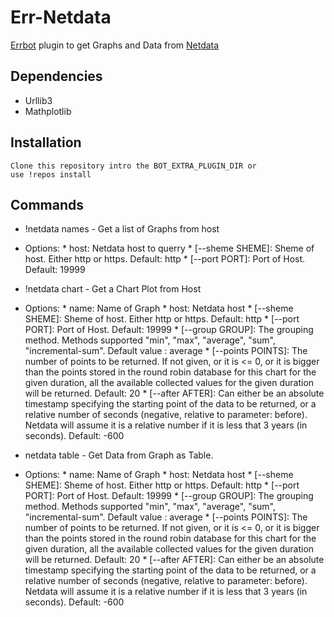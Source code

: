 # Err-Netdata
[Errbot](https://errbot.io/) plugin to get Graphs and Data from
[Netdata](https://github.com/firehol/netdata)

## Dependencies

  * Urllib3
  * Mathplotlib

## Installation
	
	Clone this repository intro the BOT_EXTRA_PLUGIN_DIR or
	use !repos install
## Commands
  
  * !netdata names - Get a list of Graphs from host
   * Options: 
	* host: Netdata host to querry
	* [--sheme SHEME]: Sheme of host. Either http or https. Default: http 
	* [--port PORT]: Port of Host. Default: 19999

  * !netdata chart - Get a Chart Plot from Host
   * Options: 
    * name: Name of Graph 
	* host: Netdata host
    * [--sheme SHEME]: Sheme of host. Either http or https. Default: http
	* [--port PORT]: Port of Host. Default: 19999
	* [--group GROUP]: The grouping method. Methods supported "min", "max", "average", "sum", "incremental-sum". Default value : average
	* [--points POINTS]: The number of points to be returned. If not given, or it is <= 0, or it is bigger than the points stored in the round robin database for this chart for the given duration, all the available collected values for the given duration will be returned. Default: 20 
	* [--after AFTER]: Can either be an absolute timestamp specifying the starting point of the data to be returned, or a relative number of seconds (negative, relative to parameter: before). Netdata will assume it is a relative number if it is less that 3 years (in seconds). Default: -600
	
  * netdata table - Get Data from Graph as Table.
   * Options:
    * name: Name of Graph 
	* host: Netdata host
    * [--sheme SHEME]: Sheme of host. Either http or https. Default: http
	* [--port PORT]: Port of Host. Default: 19999
	* [--group GROUP]: The grouping method. Methods supported "min", "max", "average", "sum", "incremental-sum". Default value : average
	* [--points POINTS]: The number of points to be returned. If not given, or it is <= 0, or it is bigger than the points stored in the round robin database for this chart for the given duration, all the available collected values for the given duration will be returned. Default: 20 
	* [--after AFTER]: Can either be an absolute timestamp specifying the starting point of the data to be returned, or a relative number of seconds (negative, relative to parameter: before). Netdata will assume it is a relative number if it is less that 3 years (in seconds). Default: -600
	
